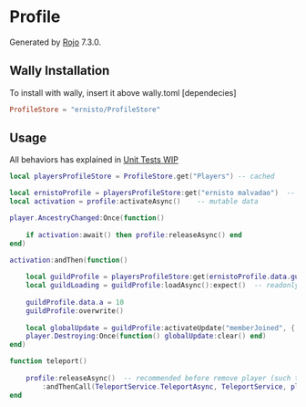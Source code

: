 # Profile
Generated by [Rojo](https://github.com/rojo-rbx/rojo) 7.3.0.

## Wally Installation
To install with wally, insert it above wally.toml [dependecies]
```toml
ProfileStore = "ernisto/ProfileStore"
```

## Usage
All behaviors has explained in [Unit Tests WIP](src/Profile/init.spec.lua)
```lua
local playersProfileStore = ProfileStore.get("Players") -- cached

local ernistoProfile = playersProfileStore:get("ernisto malvadao")  -- cached too
local activation = profile:activateAsync()    -- mutable data

player.AncestryChanged:Once(function()
    
    if activation:await() then profile:releaseAsync() end
end)

activation:andThen(function()
    
    local guildProfile = playersProfileStore:get(ernistoProfile.data.guildId)
    local guildLoading = guildProfile:loadAsync():expect()  -- readonly data
    
    guildProfile.data.a = 10
    guildProfile:overwrite()
    
    local globalUpdate = guildProfile:activateUpdate("memberJoined", { member = "ernisto" })
    player.Destroying:Once(function() globalUpdate:clear() end)
end)

function teleport()
    
    profile:releaseAsync()  -- recommended before remove player (such teleport the player)
        :andThenCall(TeleportService.TeleportAsync, TeleportService, players.ernisto)
end
```
